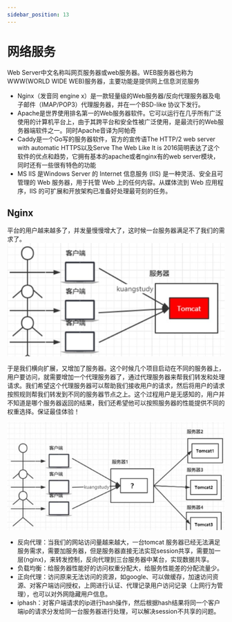 ```yaml
---
sidebar_position: 13
---
```

# 网络服务

Web Server中文名称叫网页服务器或web服务器。WEB服务器也称为WWW(WORLD WIDE WEB)服务器，主要功能是提供网上信息浏览服务

- Nginx（发音同 engine x）是一款轻量级的Web服务器/反向代理服务器及电子邮件（IMAP/POP3）代理服务器，并在一个BSD-like 协议下发行。
- Apache是世界使用排名第一的Web服务器软件。它可以运行在几乎所有广泛使用的计算机平台上，由于其跨平台和安全性被广泛使用，是最流行的Web服务器端软件之一。同时Apache音译为阿帕奇
- Caddy是一个Go写的服务器软件，官方的宣传语The HTTP/2 web server with automatic HTTPS以及Serve The Web Like It is 2016简明表达了这个软件的优点和趋势，它拥有基本的apache或者nginx有的web server模块，同时还有一些很有特色的功能
- MS IIS 是Windows Server 的 Internet 信息服务 (IIS) 是一种灵活、安全且可管理的 Web 服务器，用于托管 Web 上的任何内容。从媒体流到 Web 应用程序，IIS 的可扩展和开放架构已准备好处理最苛刻的任务。

## Nginx

平台的用户越来越多了，并发量慢慢增大了，这时候一台服务器满足不了我们的需求了。
![image-1657526210295](/upload/computerselfeducationroad/image-1657526210295.png)

于是我们横向扩展，又增加了服务器。这个时候几个项目启动在不同的服务器上，用户要访问，就需要增加一个代理服务器了，通过代理服务器来帮我们转发和处理请求。我们希望这个代理服务器可以帮助我们接收用户的请求，然后将用户的请求按照规则帮我们转发到不同的服务器节点之上。这个过程用户是无感知的，用户并不知道是哪个服务器返回的结果，我们还希望他可以按照服务器的性能提供不同的权重选择。保证最佳体验！

![image-1657526243089](/upload/computerselfeducationroad/image-1657526243089.png)

- 反向代理：当我们的网站访问量越来越大，一台tomcat 服务器已经无法满足服务需求，需要加服务器，但是服务器直接无法实现session共享，需要加一层(nginx)，来转发控制，反向代理到三台服务器中某台，实现数据共享。
- 负载均衡：给服务器性能好的访问权重分配大，给服务性能差的分配流量少。
- 正向代理：访问原来无法访问的资源，如google、可以做缓存，加速访问资源、对客户端访问授权，上网进行认证、代理记录用户访问记录（上网行为管理），也可以对外网隐藏用户信息。
- iphash：对客户端请求的ip进行hash操作，然后根据hash结果将同一个客户端ip的请求分发给同一台服务器进行处理，可以解决session不共享的问题。

